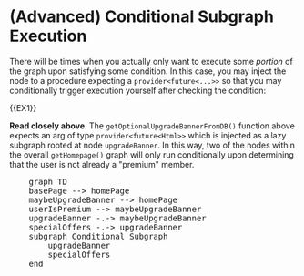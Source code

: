 # (Advanced) Conditional Subgraph Execution

There will be times when you actually only want to execute some *portion* of the graph upon satisfying some condition.
In this case, you may inject the node to a procedure expecting a `provider<future<...>>` so that you may conditionally
trigger execution yourself after checking the condition:

{{EX1}}

__Read closely above__. The `getOptionalUpgradeBannerFromDB()` function above expects an arg of type 
`provider<future<Html>>` which is injected as a lazy subgraph rooted at node `upgradeBanner`. In this way, two of the
nodes within the overall `getHomepage()` graph will only run conditionally upon determining that the user is not already
a "premium" member.

<pre class="mermaid">
    graph TD
    basePage --> homePage
    maybeUpgradeBanner --> homePage
    userIsPremium --> maybeUpgradeBanner
    upgradeBanner -.-> maybeUpgradeBanner
    specialOffers -.-> upgradeBanner
    subgraph Conditional Subgraph
        upgradeBanner
        specialOffers
    end 
</pre>